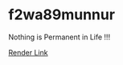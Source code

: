 # f2wa89munnur


Nothing is Permanent in Life !!!

 [Render Link](https://server-5vb6.onrender.com)
